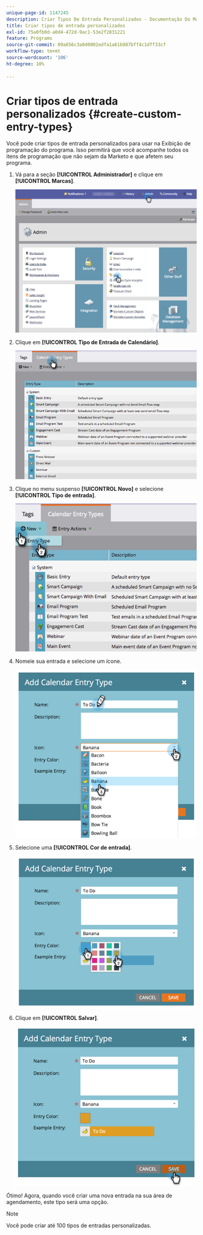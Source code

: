 ```yaml
---
unique-page-id: 1147245
description: Criar Tipos De Entrada Personalizados - Documentação Do Marketo - Documentação Do Produto
title: Criar tipos de entrada personalizados
exl-id: 75a0fb0d-a0d4-472d-9ac1-53e2f2831221
feature: Programs
source-git-commit: 09a656c3a0d0002edfa1a61b987bff4c1dff33cf
workflow-type: tm+mt
source-wordcount: '106'
ht-degree: 10%

---
```


# Criar tipos de entrada personalizados {#create-custom-entry-types}

Você pode criar tipos de entrada personalizados para usar na Exibição de programação do programa. Isso permitirá que você acompanhe todos os itens de programação que não sejam da Marketo e que afetem seu programa.

1. Vá para a seção **[!UICONTROL Administrador]** e clique em **[!UICONTROL Marcas]**.

   ![](assets/admintags.png)

1. Clique em **[!UICONTROL Tipo de Entrada de Calendário]**.

   ![](assets/image2014-9-15-15-3a41-3a33.png)

1. Clique no menu suspenso **[!UICONTROL Novo]** e selecione **[!UICONTROL Tipo de entrada]**.

   ![](assets/image2014-9-15-15-3a41-3a58.png)

1. Nomeie sua entrada e selecione um ícone.

   ![](assets/image2014-9-15-16-3a11-3a24.png)

1. Selecione uma **[!UICONTROL Cor de entrada]**.

   ![](assets/image2014-9-15-16-3a3-3a55.png)

1. Clique em **[!UICONTROL Salvar]**.

   ![](assets/image2014-9-15-16-3a4-3a14.png)

Ótimo! Agora, quando você criar uma nova entrada na sua área de agendamento, este tipo será uma opção.

>[!NOTE]
>
>Você pode criar até 100 tipos de entradas personalizadas.
